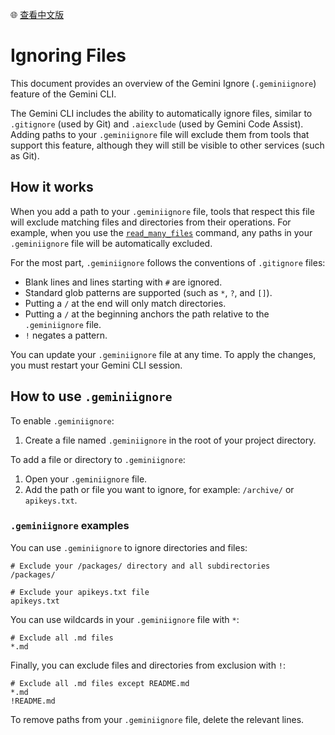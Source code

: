 🌐 [查看中文版](../i18n/chinese/docs/gemini-ignore.md)

# Ignoring Files

This document provides an overview of the Gemini Ignore (`.geminiignore`) feature of the Gemini CLI.

The Gemini CLI includes the ability to automatically ignore files, similar to `.gitignore` (used by Git) and `.aiexclude` (used by Gemini Code Assist). Adding paths to your `.geminiignore` file will exclude them from tools that support this feature, although they will still be visible to other services (such as Git).

## How it works

When you add a path to your `.geminiignore` file, tools that respect this file will exclude matching files and directories from their operations. For example, when you use the [`read_many_files`](./tools/multi-file.md) command, any paths in your `.geminiignore` file will be automatically excluded.

For the most part, `.geminiignore` follows the conventions of `.gitignore` files:

- Blank lines and lines starting with `#` are ignored.
- Standard glob patterns are supported (such as `*`, `?`, and `[]`).
- Putting a `/` at the end will only match directories.
- Putting a `/` at the beginning anchors the path relative to the `.geminiignore` file.
- `!` negates a pattern.

You can update your `.geminiignore` file at any time. To apply the changes, you must restart your Gemini CLI session.

## How to use `.geminiignore`

To enable `.geminiignore`:

1. Create a file named `.geminiignore` in the root of your project directory.

To add a file or directory to `.geminiignore`:

1. Open your `.geminiignore` file.
2. Add the path or file you want to ignore, for example: `/archive/` or `apikeys.txt`.

### `.geminiignore` examples

You can use `.geminiignore` to ignore directories and files:

```
# Exclude your /packages/ directory and all subdirectories
/packages/

# Exclude your apikeys.txt file
apikeys.txt
```

You can use wildcards in your `.geminiignore` file with `*`:

```
# Exclude all .md files
*.md
```

Finally, you can exclude files and directories from exclusion with `!`:

```
# Exclude all .md files except README.md
*.md
!README.md
```

To remove paths from your `.geminiignore` file, delete the relevant lines.
